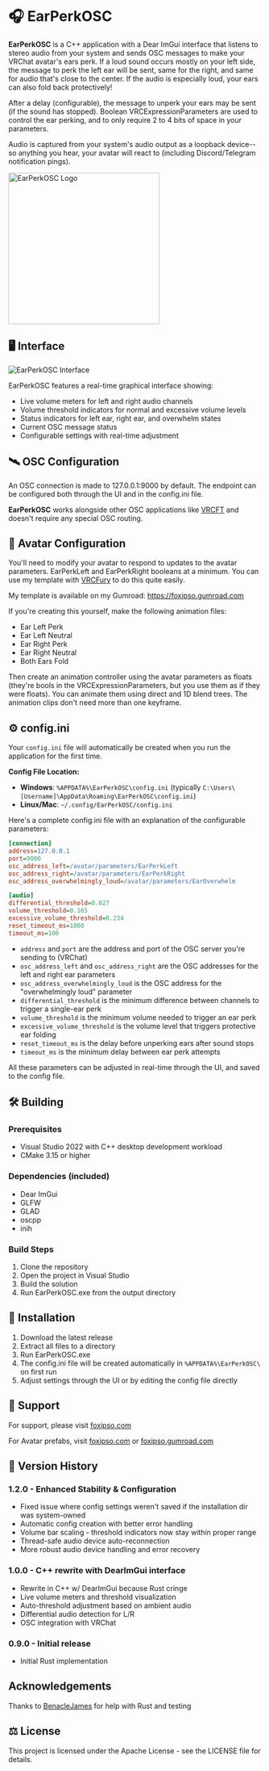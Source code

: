 ﻿# 🎧 EarPerkOSC

**EarPerkOSC** is a C++ application with a Dear ImGui interface that listens to stereo audio from your system and sends OSC messages to 
make your VRChat avatar's ears perk. If a loud sound occurs mostly on your left side, the message to perk the left ear
will be sent, same for the right, and same for audio that's close to the center. If the audio is especially loud, your ears
can also fold back protectively!

After a delay (configurable), the message to unperk your ears may be sent (if the sound has stopped). Boolean VRCExpressionParameters are used to 
control the ear perking, and to only require 2 to 4 bits of space in your parameters.

Audio is captured from your system's audio output as a loopback device--so anything you hear, your avatar will react to (including Discord/Telegram
notification pings).

<img src="EarPerkOSC_Logo.png" alt="EarPerkOSC Logo" width="300">


## 🖥️ Interface

![EarPerkOSC Interface](./images/screenshot1.jpg)

EarPerkOSC features a real-time graphical interface showing:
- Live volume meters for left and right audio channels
- Volume threshold indicators for normal and excessive volume levels
- Status indicators for left ear, right ear, and overwhelm states
- Current OSC message status
- Configurable settings with real-time adjustment

## 🛰️ OSC Configuration 

An OSC connection is made to 127.0.0.1:9000 by default. The endpoint can be configured both through the UI and in the config.ini file.

**EarPerkOSC** works alongside other OSC applications like [VRCFT](https://github.com/benaclejames/VRCFaceTracking) and doesn't require any special OSC routing.

## 🦊 Avatar Configuration

You'll need to modify your avatar to respond to updates to the avatar parameters. EarPerkLeft and EarPerkRight booleans
at a minimum. You can use my template with [VRCFury](https://vrcfury.com/) to do this quite easily.

My template is available on my Gumroad: https://foxipso.gumroad.com

If you're creating this yourself, make the following animation files:

* Ear Left Perk
* Ear Left Neutral
* Ear Right Perk
* Ear Right Neutral
* Both Ears Fold

Then create an animation controller using the avatar parameters as floats (they're bools in the VRCExpressionParameters, but you use them as if they were floats).
You can animate them using direct and 1D blend trees. The animation clips don't need more than one keyframe.

## ⚙️ config.ini

Your `config.ini` file will automatically be created when you run the application for the first time.

**Config File Location:**
- **Windows**: `%APPDATA%\EarPerkOSC\config.ini` (typically `C:\Users\[Username]\AppData\Roaming\EarPerkOSC\config.ini`)
- **Linux/Mac**: `~/.config/EarPerkOSC/config.ini`

Here's a complete config.ini file with an explanation of the configurable parameters:

```ini
[connection]
address=127.0.0.1
port=9000
osc_address_left=/avatar/parameters/EarPerkLeft
osc_address_right=/avatar/parameters/EarPerkRight
osc_address_overwhelmingly_loud=/avatar/parameters/EarOverwhelm

[audio]
differential_threshold=0.027
volume_threshold=0.165
excessive_volume_threshold=0.234
reset_timeout_ms=1000
timeout_ms=100
```

* `address` and `port` are the address and port of the OSC server you're sending to (VRChat)
* `osc_address_left` and `osc_address_right` are the OSC addresses for the left and right ear parameters
* `osc_address_overwhelmingly_loud` is the OSC address for the "overwhelmingly loud" parameter
* `differential_threshold` is the minimum difference between channels to trigger a single-ear perk
* `volume_threshold` is the minimum volume needed to trigger an ear perk
* `excessive_volume_threshold` is the volume level that triggers protective ear folding
* `reset_timeout_ms` is the delay before unperking ears after sound stops
* `timeout_ms` is the minimum delay between ear perk attempts

All these parameters can be adjusted in real-time through the UI, and saved to the config file.

## 🛠️ Building

### Prerequisites
- Visual Studio 2022 with C++ desktop development workload
- CMake 3.15 or higher

### Dependencies (included)
- Dear ImGui
- GLFW
- GLAD
- oscpp
- inih

### Build Steps
1. Clone the repository
2. Open the project in Visual Studio
3. Build the solution
4. Run EarPerkOSC.exe from the output directory

## 💾 Installation

1. Download the latest release
2. Extract all files to a directory
3. Run EarPerkOSC.exe
4. The config.ini file will be created automatically in `%APPDATA%\EarPerkOSC\` on first run
5. Adjust settings through the UI or by editing the config file directly

## 🤝 Support

For support, please visit [foxipso.com](http://foxipso.com)

For Avatar prefabs, visit [foxipso.com](http://foxipso.com) or [foxipso.gumroad.com](https://foxipso.gumroad.com)

## 📅 Version History 

### 1.2.0 - Enhanced Stability & Configuration
- Fixed issue where config settings weren't saved if the installation dir was system-owned
- Automatic config creation with better error handling
- Volume bar scaling - threshold indicators now stay within proper range
- Thread-safe audio device auto-reconnection
- More robust audio device handling and error recovery

### 1.0.0 - C++ rewrite with DearImGui interface
- Rewrite in C++ w/ DearImGui because Rust cringe
- Live volume meters and threshold visualization
- Auto-threshold adjustment based on ambient audio
- Differential audio detection for L/R
- OSC integration with VRChat

### 0.9.0 - Initial release
- Initial Rust implementation

## Acknowledgements

Thanks to [BenacleJames](https://github.com/benaclejames/) for help with Rust and testing

## ⚖️ License

This project is licensed under the Apache License - see the LICENSE file for details.